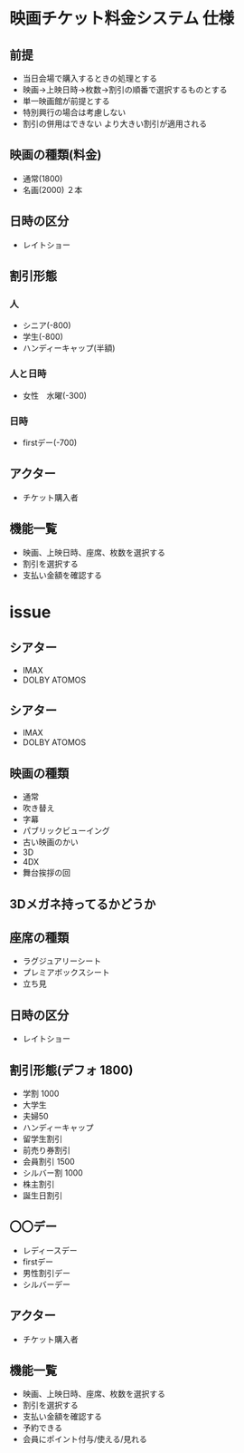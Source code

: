# 映画チケット料金システム 仕様
## 前提
- 当日会場で購入するときの処理とする
- 映画→上映日時→枚数→割引の順番で選択するものとする
- 単一映画館が前提とする
- 特別興行の場合は考慮しない
- 割引の併用はできない より大きい割引が適用される
## 映画の種類(料金)
- 通常(1800)
- 名画(2000) ２本
## 日時の区分
- レイトショー
## 割引形態
### 人
- シニア(-800)
- 学生(-800)
- ハンディーキャップ(半額)
### 人と日時
- 女性　水曜(-300)
### 日時
- firstデー(-700)
## アクター
- チケット購入者
## 機能一覧
- 映画、上映日時、座席、枚数を選択する
- 割引を選択する
- 支払い金額を確認する


# issue
## シアター
- IMAX
- DOLBY ATOMOS
## シアター
- IMAX
- DOLBY ATOMOS
## 映画の種類
- 通常
- 吹き替え
- 字幕
- パブリックビューイング
- 古い映画のかい
- 3D
- 4DX
-  舞台挨拶の回
## 3Dメガネ持ってるかどうか
## 座席の種類
- ラグジュアリーシート
- プレミアボックスシート
- 立ち見
## 日時の区分
- レイトショー
## 割引形態(デフォ 1800)
- 学割 1000
- 大学生
- 夫婦50
- ハンディーキャップ
- 留学生割引
- 前売り券割引
- 会員割引 1500
- シルバー割 1000
- 株主割引  
- 誕生日割引
## 〇〇デー
- レディースデー
- firstデー
- 男性割引デー
- シルバーデー
## アクター
- チケット購入者
## 機能一覧
- 映画、上映日時、座席、枚数を選択する
- 割引を選択する
- 支払い金額を確認する
- 予約できる
- 会員にポイント付与/使える/見れる

